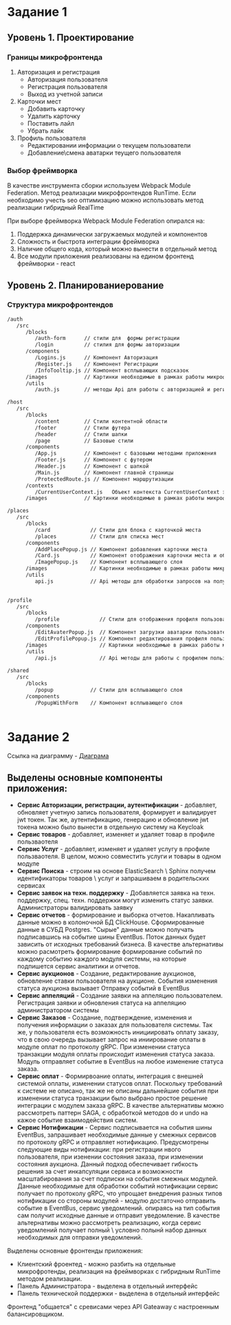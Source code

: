 # Задание 1
## Уровень 1. Проектирование

### Границы микрофронтенда
1. Авторизация и регистрация
   - Авторизация пользователя
   - Регистрация пользователя
   - Выход из учетной записи
2. Карточки мест
   - Добавить карточку
   - Удалить карточку
   - Поставить лайл
   - Убрать лайк
3. Профиль пользователя
   - Редактировании информации о текущем пользователи
   - Добавление\смена аватарки теущего пользователя

### Выбор фреймворка
В качестве инструмента сборки используем Webpack Module Federation. Метод реализации микрофронтендов RunTime.
Если необходимо учесть seo оптимизацию можно использовать метод реализации гибридный RealTime

При выборе фреймворка Webpack Module Federation опирался на:
1. Поддержка динамически загружаемых модулей и компонентов
2. Сложность и быстрота интеграции фреймворка
3. Наличие общего кода, который можно вынести в отдельный метод
4. Все модули приложения реализованы на едином фронтенд фреймворки - react

## Уровень 2. Планированиерование
### Структура микрофронтендов
```bash
/auth
   /src
      /blocks
         /auth-form      // стили для  формы регистрации
         /login          // стилия для формы авторизации
      /components
         /Logins.js      // Компонент Авторизация 
         /Register.js    // Компонент Регистрации 
         /InfoTooltip.js // Компонент всплывающих подсказок
      /images            // Картинки необходимые в рамках работы микрофронтенда
      /utils
         /auth.js        // методы Api для работы с авторизацией и регистрацией

/host
   /src
      /blocks
         /content        // Стили контентной области
         /footer         // Стили футера
         /header         // Стили шапки
         /page           // Базовые стили
      /components
         /App.js         // Компонент с базовыми методами приложения
         /Footer.js      // Компонент с футером
         /Header.js      // Компонент с шапкой
         /Main.js        // Компонент главной страницы
         /ProtectedRoute.js // Компонент маршрутизации
      /contexts
         /CurrentUserContext.js   Объект контекста CurrentUserContext экспортируется из отдельного файла директории contexts
      /images            // Картинки необходимые в рамках работы микрофронтенда

/places
   /src
      /blocks
         /card             // Стили для блока с карточкой места
         /places           // Стили для списка мест
      /components          
         /AddPlacePopup.js // Компонент добавления карточки места
         /Card.js          // Компонент отображения карточки места и обработки событий лайков
         /ImagePopup.js    // Компонент всплывающего слоя
      /images              // Картинки необходимые в рамках работы микрофронтенда
      /utils
         api.js            // Api методы для обработки запросов на получения списка карточек и добавления карточки места. а так же обработки лайков
         

/profile
   /src
      /blocks
         /profile             // Стили для отображения профиля пользователя
      /components
         /EditAvaterPopup.js  // Компонент загрузки аватарки пользователя
         /EditProfilePopup.js // Компонент редактирования профиля пользователя
      /images                 // Картинки необходимые в рамках работы микрофронтенда
      /utils
         /api.js              // Api методы для работы с профилем пользователя
         
/shared
   /src
      /blocks
         /popup            // Стили для всплывающего слоя
      /components
         /PopupWithForm    // Компонент всплывающего слоя
         
```

# Задание 2

Ссылка на диаграмму - [Диаграма](https://disk.yandex.ru/d/XEZxm1TbiiETyQ)

## Выделены основные компоненты приложения:
- **Сервис Авторизации, регистрации, аутентификации** - добавляет, обновляет учетную запись пользователя, формирует и валидирует jwt токен. Так же, аутентификацию, генерацию и обновление jwt токена можно было вынести в отдельную систему на Keycloak
- **Сервис товаров** - добавляет, изменяет и удаляет товар в профиле пользваотеля
- **Сервис Услуг** - добавляет, изменяет и удаляет услугу в профиле пользваотеля. В целом, можно совместить  услуги и товары в одном модуле
- **Сервис Поиска** - строим на основе ElasticSearch \ Sphinx получем идентификаторы товаров \ услуг и запрашиваем в родительских сервисах
- **Сервис заявок на техн. поддержку** - Добавляется заявка на техн. поддержку, спец. техн. поддержки могут изменить статус заявки. Администраторы валидировать заявку
- **Сервис отчетов** - формирование и выборка отчетов. Накапливать данные можно в колоночной БД ClickHouse. Сформированные данные в СУБД Postgres. "Сырые" данные можно получать подписавшись на событие шины EventBus. Поток данных будет зависить от исходных требований бизнеса. В качестве альтернативы можно расмотреть формирование формирование событий по каждому событию каждого модуля системы, на которые подпишется сервис аналитики и отчетов.
- **Сервис аукционов** - Создание, редактирование аукционов, обновление ставки пользователя на аукционе. События изменения статуса аукциона вызывает Отправку событий в EventBus
- **Сервис аппеляций** - Создание заявки на аппеляцию пользователем. Регистрация заявки и обновления статуса на аппеляцию администратором системы
- **Сервис Заказов** - Создание, подтверждение, изменения и получения информации о заказах для пользователя системы. Так же, у пользователя есть возможность инициировать оплату заказу, что в свою очередь вызывает запрос на иниирование оплаты в модуле оплат по протоколу gRPC. При изменении статуса транзакции модуля оплаты происходит изменения статуса заказа. Модуль отправляет событие в EventBus на любое изменение статуса заказа.
- **Сервис оплат** - Формирвоание оплаты, интеграция с внешней системой оплаты, изменении статусов оплат. Поскольку требований к системе не описано, так же не описаны дальнейшие события при изменении статуса транзакции было выбрано простое решение интеграции с модулем заказа gRPC. В качестве альтернативы можно рассмотреть паттерн SAGA, с обработкой методов do и undo на кажое событие взаимодействия систем.
- **Сервис Нотификации** - Сервис подписывается на события шины EventBus, запрашивает необходимые данные у смежных сервисов по протоколу gRPC и отправляет нотификацию. Предусмотрены следующие виды нотификации: при регистрации нвого пользователя, при изенении состояния заказа, при изменении состояния аукциона. Данный подход обеспечивает гибкость решения за счет инкапсуляции сервиса и возможности масштабирования за счет подписки на события смежных модулей. Данные необходимые для обработки событий нотификации сервис получает по протоколу gRPC, что упрощает внедрения разных типов нотификации со стороны модулей - модулю достаточно отправить событие в EventBus, сервис уведомлений. опираясь на тип события сам получит исходные данные и отправит уведомление. В качестве альтернативы можно рассмотреть реализацию, когда сервис уведомлений получает полный \ условно полынй набор данных необходимых для отправки уведомлений.

Выделены основные фронтенды приложения:
- Клиентский фроентед - можно разбить на отдельные микрофротенды, реализация на фреймворках с гибридным RunTime методом реализации.
- Панель Администратора - выделена в отдельный интерфейс
- Панель технической поддержки - выделена в отдельный интерфейс

Фронтенд "общается" с сревисами через API Gateaway с настроенным балансировщиком.  